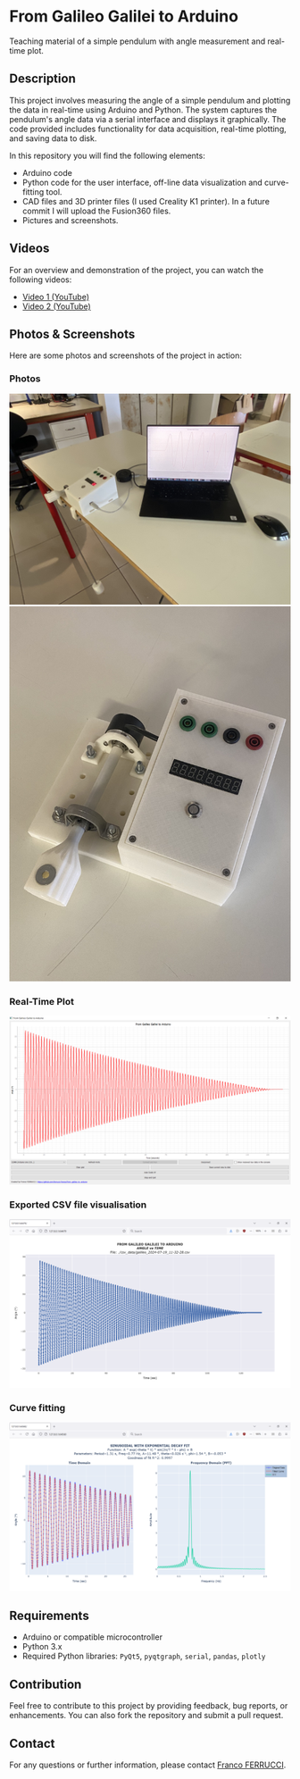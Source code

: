 # From Galileo Galilei to Arduino

Teaching material of a simple pendulum with angle measurement and real-time plot.

## Description
This project involves measuring the angle of a simple pendulum and plotting the data in real-time using Arduino and Python. The system captures the pendulum's angle data via a serial interface and displays it graphically. The code provided includes functionality for data acquisition, real-time plotting, and saving data to disk.

In this repository you will find the following elements:
- Arduino code
- Python code for the user interface, off-line data visualization and curve-fitting tool.
- CAD files and 3D printer files (I used Creality K1 printer). In a future commit I will upload the Fusion360 files.
- Pictures and screenshots.

## Videos
For an overview and demonstration of the project, you can watch the following videos:

- [Video 1 (YouTube)](https://youtu.be/FJ6ZPmrugeg?si=X3V44YTVULSpro3k)
- [Video 2 (YouTube)](https://youtube.com/shorts/YBjDby0IXsI?si=bWYj2W4k94o8iF31)

## Photos & Screenshots
Here are some photos and screenshots of the project in action:

### Photos
![Real-Time Plot](media/ver00/photos/IMG_0462.JPEG)
![Real-Time Plot](media/ver00/photos/IMG_0445.JPEG)

### Real-Time Plot
![Real-Time Plot](media/ver00/screenshots/screenshot_02.png)

### Exported CSV file visualisation
![Data Acquisition](media/ver00/screenshots/screenshot_03.png)

### Curve fitting 
![Example Data Plot](media/ver00/screenshots/screenshot_05.png)

## Requirements
- Arduino or compatible microcontroller
- Python 3.x
- Required Python libraries: `PyQt5`, `pyqtgraph`, `serial`, `pandas`, `plotly`

## Contribution
Feel free to contribute to this project by providing feedback, bug reports, or enhancements. You can also fork the repository and submit a pull request.

## Contact
For any questions or further information, please contact [Franco FERRUCCI](mailto:franco.ferrucci@upf.pf).
